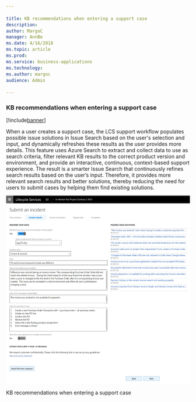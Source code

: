 ```yaml
---

title: KB recommendations when entering a support case
description: 
author: MargoC
manager: AnnBe
ms.date: 4/16/2018
ms.topic: article
ms.prod: 
ms.service: business-applications
ms.technology: 
ms.author: margoc
audience: Admin

---
```

### KB recommendations when entering a support case

[!include[banner](../../includes/banner.md)]




When a user creates a support case, the LCS support workflow populates possible
issue solutions in Issue Search based on the user's selection and input, and
dynamically refreshes these results as the user provides more details. This
feature uses Azure Search to extract and collect data to use as search criteria,
filter relevant KB results to the correct product version and environment, and
provide an interactive, continuous, context-based support experience. The result
is a smarter Issue Search that continuously refines search results based on the
user’s input. Therefore, it provides more relevant search results and better
solutions, thereby reducing the need for users to submit cases by helping them
find existing solutions.

![A screenshot showing the KB recommendations when entering a support case form](media/kb-recommendations-when-entering-a-support-case-1.png "A screenshot showing the KB recommendations when entering a support case form")
<!-- FO_KB recommendations when entering a support case_A.png -->


KB recommendations when entering a support case


